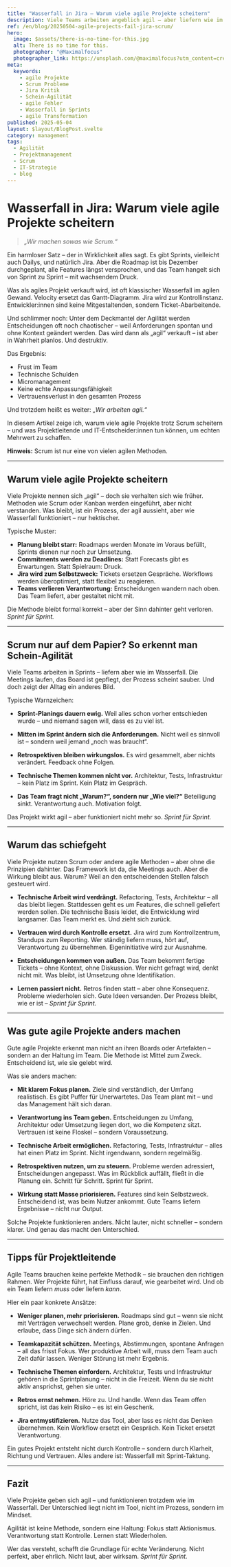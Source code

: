 ```yaml
---
title: "Wasserfall in Jira – Warum viele agile Projekte scheitern"
description: Viele Teams arbeiten angeblich agil – aber liefern wie im Wasserfall. Dieser Artikel zeigt typische Fehlentwicklungen, woran man Schein-Agilität erkennt und wie echte Agilität gelingen kann.
ref: /en/blog/20250504-agile-projects-fail-jira-scrum/
hero:
  image: $assets/there-is-no-time-for-this.jpg
  alt: There is no time for this.
  photographer: "@Maximalfocus"
  photographer_link: https://unsplash.com/@maximalfocus?utm_content=creditCopyText&utm_medium=referral&utm_source=unsplash
meta:
  keywords:
    - agile Projekte
    - Scrum Probleme
    - Jira Kritik
    - Schein-Agilität
    - agile Fehler
    - Wasserfall in Sprints
    - agile Transformation
published: 2025-05-04
layout: $layout/BlogPost.svelte
category: management
tags:
  - Agilität
  - Projektmanagement
  - Scrum
  - IT-Strategie
  - blog
---
```


# Wasserfall in Jira: Warum viele agile Projekte scheitern

> _„Wir machen sowas wie Scrum.“_

Ein harmloser Satz – der in Wirklichkeit alles sagt.
Es gibt Sprints, vielleicht auch Dailys, und natürlich Jira. Aber die Roadmap ist bis Dezember durchgeplant, alle Features längst versprochen, und das Team hangelt sich von Sprint zu Sprint – mit wachsendem Druck.

Was als agiles Projekt verkauft wird, ist oft klassischer Wasserfall im agilen Gewand.
Velocity ersetzt das Gantt-Diagramm. Jira wird zur Kontrollinstanz. Entwickler:innen sind keine Mitgestaltenden, sondern Ticket-Abarbeitende.

Und schlimmer noch:
Unter dem Deckmantel der Agilität werden Entscheidungen oft noch chaotischer – weil Anforderungen spontan und ohne Kontext geändert werden.
Das wird dann als „agil“ verkauft – ist aber in Wahrheit planlos. Und destruktiv.

Das Ergebnis:

- Frust im Team
- Technische Schulden
- Micromanagement
- Keine echte Anpassungsfähigkeit
- Vertrauensverlust in den gesamten Prozess

Und trotzdem heißt es weiter: _„Wir arbeiten agil.“_

In diesem Artikel zeige ich, warum viele agile Projekte trotz Scrum scheitern – und was Projektleitende und IT-Entscheider:innen tun können, um echten Mehrwert zu schaffen.

**Hinweis:** Scrum ist nur eine von vielen agilen Methoden.

---

## Warum viele agile Projekte scheitern

Viele Projekte nennen sich „agil“ – doch sie verhalten sich wie früher.
Methoden wie Scrum oder Kanban werden eingeführt, aber nicht verstanden.
Was bleibt, ist ein Prozess, der agil aussieht, aber wie Wasserfall funktioniert – nur hektischer.

Typische Muster:

- **Planung bleibt starr:** Roadmaps werden Monate im Voraus befüllt, Sprints dienen nur noch zur Umsetzung.
- **Commitments werden zu Deadlines:** Statt Forecasts gibt es Erwartungen. Statt Spielraum: Druck.
- **Jira wird zum Selbstzweck:** Tickets ersetzen Gespräche. Workflows werden überoptimiert, statt flexibel zu reagieren.
- **Teams verlieren Verantwortung:** Entscheidungen wandern nach oben. Das Team liefert, aber gestaltet nicht mit.

Die Methode bleibt formal korrekt – aber der Sinn dahinter geht verloren.
_Sprint für Sprint._

---

## Scrum nur auf dem Papier? So erkennt man Schein-Agilität

Viele Teams arbeiten in Sprints – liefern aber wie im Wasserfall.
Die Meetings laufen, das Board ist gepflegt, der Prozess scheint sauber.
Und doch zeigt der Alltag ein anderes Bild.

Typische Warnzeichen:

- **Sprint-Planings dauern ewig.**
  Weil alles schon vorher entschieden wurde – und niemand sagen will, dass es zu viel ist.

- **Mitten im Sprint ändern sich die Anforderungen.**
  Nicht weil es sinnvoll ist – sondern weil jemand „noch was braucht“.

- **Retrospektiven bleiben wirkungslos.**
  Es wird gesammelt, aber nichts verändert. Feedback ohne Folgen.

- **Technische Themen kommen nicht vor.**
  Architektur, Tests, Infrastruktur – kein Platz im Sprint. Kein Platz im Gespräch.

- **Das Team fragt nicht „Warum?“, sondern nur „Wie viel?“**
  Beteiligung sinkt. Verantwortung auch. Motivation folgt.

Das Projekt wirkt agil – aber funktioniert nicht mehr so.
_Sprint für Sprint._

---

## Warum das schiefgeht

Viele Projekte nutzen Scrum oder andere agile Methoden – aber ohne die Prinzipien dahinter.
Das Framework ist da, die Meetings auch. Aber die Wirkung bleibt aus.
Warum? Weil an den entscheidenden Stellen falsch gesteuert wird.

- **Technische Arbeit wird verdrängt.**
  Refactoring, Tests, Architektur – all das bleibt liegen.
  Stattdessen geht es um Features, die schnell geliefert werden sollen.
  Die technische Basis leidet, die Entwicklung wird langsamer.
  Das Team merkt es. Und zieht sich zurück.

- **Vertrauen wird durch Kontrolle ersetzt.**
  Jira wird zum Kontrollzentrum, Standups zum Reporting.
  Wer ständig liefern muss, hört auf, Verantwortung zu übernehmen.
  Eigeninitiative wird zur Ausnahme.

- **Entscheidungen kommen von außen.**
  Das Team bekommt fertige Tickets – ohne Kontext, ohne Diskussion.
  Wer nicht gefragt wird, denkt nicht mit.
  Was bleibt, ist Umsetzung ohne Identifikation.

- **Lernen passiert nicht.**
  Retros finden statt – aber ohne Konsequenz.
  Probleme wiederholen sich. Gute Ideen versanden.
  Der Prozess bleibt, wie er ist –
  _Sprint für Sprint._

---

## Was gute agile Projekte anders machen

Gute agile Projekte erkennt man nicht an ihren Boards oder Artefakten – sondern an der Haltung im Team.
Die Methode ist Mittel zum Zweck. Entscheidend ist, wie sie gelebt wird.

Was sie anders machen:

- **Mit klarem Fokus planen.**
  Ziele sind verständlich, der Umfang realistisch. Es gibt Puffer für Unerwartetes.
  Das Team plant mit – und das Management hält sich daran.

- **Verantwortung ins Team geben.**
  Entscheidungen zu Umfang, Architektur oder Umsetzung liegen dort, wo die Kompetenz sitzt.
  Vertrauen ist keine Floskel – sondern Voraussetzung.

- **Technische Arbeit ermöglichen.**
  Refactoring, Tests, Infrastruktur – alles hat einen Platz im Sprint.
  Nicht irgendwann, sondern regelmäßig.

- **Retrospektiven nutzen, um zu steuern.**
  Probleme werden adressiert, Entscheidungen angepasst.
  Was im Rückblick auffällt, fließt in die Planung ein.
  Schritt für Schritt. Sprint für Sprint.

- **Wirkung statt Masse priorisieren.**
  Features sind kein Selbstzweck. Entscheidend ist, was beim Nutzer ankommt.
  Gute Teams liefern Ergebnisse – nicht nur Output.

Solche Projekte funktionieren anders. Nicht lauter, nicht schneller – sondern klarer.
Und genau das macht den Unterschied.

---

## Tipps für Projektleitende

Agile Teams brauchen keine perfekte Methodik – sie brauchen den richtigen Rahmen.
Wer Projekte führt, hat Einfluss darauf, wie gearbeitet wird. Und ob ein Team liefern _muss_ oder liefern _kann_.

Hier ein paar konkrete Ansätze:

- **Weniger planen, mehr priorisieren.**
  Roadmaps sind gut – wenn sie nicht mit Verträgen verwechselt werden.
  Plane grob, denke in Zielen. Und erlaube, dass Dinge sich ändern dürfen.

- **Teamkapazität schützen.**
  Meetings, Abstimmungen, spontane Anfragen – all das frisst Fokus.
  Wer produktive Arbeit will, muss dem Team auch Zeit dafür lassen.
  Weniger Störung ist mehr Ergebnis.

- **Technische Themen einfordern.**
  Architektur, Tests und Infrastruktur gehören in die Sprintplanung – nicht in die Freizeit.
  Wenn du sie nicht aktiv ansprichst, gehen sie unter.

- **Retros ernst nehmen.**
  Höre zu. Und handle.
  Wenn das Team offen spricht, ist das kein Risiko – es ist ein Geschenk.

- **Jira entmystifizieren.**
  Nutze das Tool, aber lass es nicht das Denken übernehmen.
  Kein Workflow ersetzt ein Gespräch. Kein Ticket ersetzt Verantwortung.

Ein gutes Projekt entsteht nicht durch Kontrolle – sondern durch Klarheit, Richtung und Vertrauen.
Alles andere ist: Wasserfall mit Sprint-Taktung.

---

## Fazit

Viele Projekte geben sich agil – und funktionieren trotzdem wie im Wasserfall.
Der Unterschied liegt nicht im Tool, nicht im Prozess, sondern im Mindset.

Agilität ist keine Methode, sondern eine Haltung:
Fokus statt Aktionismus. Verantwortung statt Kontrolle. Lernen statt Wiederholen.

Wer das versteht, schafft die Grundlage für echte Veränderung.
Nicht perfekt, aber ehrlich. Nicht laut, aber wirksam.
_Sprint für Sprint._

